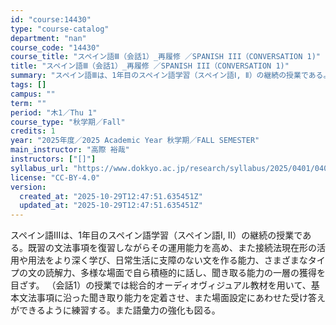 ```yaml
---
id: "course:14430"
type: "course-catalog"
department: "nan"
course_code: "14430"
course_title: "スペイン語Ⅲ（会話1）_再履修 ／SPANISH III（CONVERSATION 1)"
title: "スペイン語Ⅲ（会話1）_再履修 ／SPANISH III（CONVERSATION 1)"
summary: "スペイン語Ⅲは、1年目のスペイン語学習（スペイン語Ⅰ, Ⅱ）の継続の授業である。既習の文法事項を復習しながらその運用能力を高め、また接続法現在形の活用や用法をより深く学び、日常生活に支障のない文を作る能力、さまざまなタイプの文の読解力、多様…"
tags: []
campus: ""
term: ""
period: "木1／Thu 1"
course_type: "秋学期／Fall"
credits: 1
year: "2025年度／2025 Academic Year 秋学期／FALL SEMESTER"
main_instructor: "高際 裕哉"
instructors: ["[]"]
syllabus_url: "https://www.dokkyo.ac.jp/research/syllabus/2025/0401/0401_14430_ja_JP.html"
license: "CC-BY-4.0"
version:
  created_at: "2025-10-29T12:47:51.635451Z"
  updated_at: "2025-10-29T12:47:51.635451Z"
---
```

スペイン語Ⅲは、1年目のスペイン語学習（スペイン語Ⅰ, Ⅱ）の継続の授業である。既習の文法事項を復習しながらその運用能力を高め、また接続法現在形の活用や用法をより深く学び、日常生活に支障のない文を作る能力、さまざまなタイプの文の読解力、多様な場面で自ら積極的に話し、聞き取る能力の一層の獲得を目ざす。 （会話1）の授業では総合的オーディオヴィジュアル教材を用いて、基本文法事項に沿った聞き取り能力を定着させ、また場面設定にあわせた受け答えができるように練習する。また語彙力の強化も図る。
